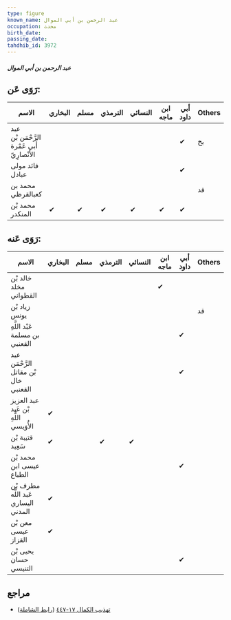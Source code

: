 ```yaml
---
type: figure
known_name: عبد الرحمن بن أبي الموال
occupation: محدث
birth_date:
passing_date:
tahdhib_id: 3972
---
```

##### عبد الرحمن بن أبي الموال

## رَوَى عَن:
| الاسم                                       | البخاري | مسلم | الترمذي | النسائي | ابن ماجه | أبي داود | Others |
| ------------------------------------------- | ------- | ---- | ------- | ------- | -------- | -------- | ------ |
| عبد الرَّحْمَن بْن أَبي عَمْرة الأَنْصارِيّ |         |      |         |         |          | ✔        | بخ     |
| فائد مولى عبادل                             |         |      |         |         |          | ✔        |        |
| محمد بن كعبالقرظي                           |         |      |         |         |          |          | قد     |
| محمد بْن المنكدر                            | ✔       | ✔    | ✔       | ✔       | ✔        | ✔        |        |
## رَوَى عَنه:
| الاسم                                 | البخاري | مسلم | الترمذي | النسائي | ابن ماجه | أبي داود | Others |
| ------------------------------------- | ------- | ---- | ------- | ------- | -------- | -------- | ------ |
| خالد بْن مخلد القطواني                |         |      |         |         | ✔        |          |        |
| زياد بْن يونس                         |         |      |         |         |          |          | قد     |
| عَبْد اللَّهِ بن مسلمة القعنبي        |         |      |         |         |          | ✔        |        |
| عبد الرَّحْمَن بْن مقاتل خال القعنبي  |         |      |         |         |          | ✔        |        |
| عبد العزيز بْن عَبد اللَّهِ الأُوَيسي | ✔       |      |         |         |          |          |        |
| قتيبة بْن سَعِيد                      | ✔       |      | ✔       | ✔       |          |          |        |
| محمد بْن عيسى ابن الطباع              |         |      |         |         |          | ✔        |        |
| مطرف بْن عَبد اللَّه اليساري المدني   | ✔       |      |         |         |          |          |        |
| معن بْن عيسى القزاز                   | ✔       |      |         |         |          |          |        |
| يحيى بْن حسان التنيسي                 |         |      |         |         |          | ✔        |        |
## مراجع
- [تهذيب الكمال ١٧-٤٤٧](obsidian://open?vault=Tahdhib-al-Kamal&file=Figures/٣٩٧٢-عبد%20الرحمن%20بن%20أبي%20الموال) ([رابط الشاملة](https://shamela.ws/book/3722/8997))